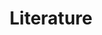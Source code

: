 ---
title: Literature
description: We publish open data
permalink: /literature/search
layout: literature
noindex: true
---